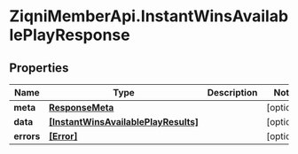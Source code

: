 # ZiqniMemberApi.InstantWinsAvailablePlayResponse

## Properties

Name | Type | Description | Notes
------------ | ------------- | ------------- | -------------
**meta** | [**ResponseMeta**](ResponseMeta.md) |  | [optional] 
**data** | [**[InstantWinsAvailablePlayResults]**](InstantWinsAvailablePlayResults.md) |  | [optional] 
**errors** | [**[Error]**](Error.md) |  | [optional] 


